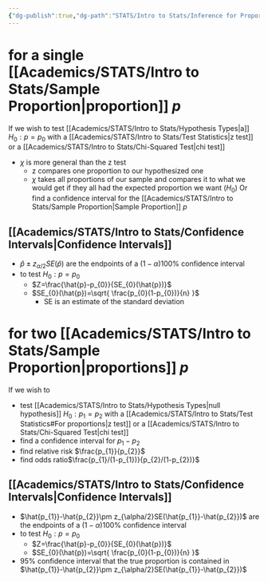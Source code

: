 ```yaml
---
{"dg-publish":true,"dg-path":"STATS/Intro to Stats/Inference for Proportions.md","permalink":"/stats/intro-to-stats/inference-for-proportions/","created":"2024-04-01T13:28:36.177-04:00","updated":"2025-07-07T17:21:02.367-04:00"}
---
```


# for a single [[Academics/STATS/Intro to Stats/Sample Proportion\|proportion]] $p$
If we wish to test [[Academics/STATS/Intro to Stats/Hypothesis Types\|a]] $H_{0}:p=p_{0}$ with a [[Academics/STATS/Intro to Stats/Test Statistics\|z test]] or a [[Academics/STATS/Intro to Stats/Chi-Squared Test\|chi test]]
- $\chi$ is more general than the z test
	- z compares one proportion to our hypothesized one
	- $\chi$ takes all proportions of our sample and compares it to what we would get if they all had the expected proportion we want ($H_{0}$)
Or find a confidence interval for the [[Academics/STATS/Intro to Stats/Sample Proportion\|Sample Proportion]] $p$
## [[Academics/STATS/Intro to Stats/Confidence Intervals\|Confidence Intervals]]
- $\hat{p}\pm z_{\alpha/2}SE(\hat{p})$ are the endpoints of a $(1-\alpha)100\%$ confidence interval
- to test $H_{0}:p=p_{0}$
	- $Z=\frac{\hat{p}-p_{0}}{SE_{0}(\hat{p})}$ 
	- $SE_{0}(\hat{p})=\sqrt{ \frac{p_{0}(1-p_{0})}{n} }$ 
		- SE is an estimate of the standard deviation
# for two [[Academics/STATS/Intro to Stats/Sample Proportion\|proportions]] $p$
If we wish to 
- test [[Academics/STATS/Intro to Stats/Hypothesis Types\|null hypothesis]]  $H_{0}:p_{1}=p_{2}$ with a [[Academics/STATS/Intro to Stats/Test Statistics#For proportions\|z test]] or a [[Academics/STATS/Intro to Stats/Chi-Squared Test\|chi test]]
- find a confidence interval for $p_{1}-p_{2}$
- find relative risk $\frac{p_{1}}{p_{2}}$
- find odds ratio$\frac{p_{1}/(1-p_{1})}{p_{2}/(1-p_{2})}$
## [[Academics/STATS/Intro to Stats/Confidence Intervals\|Confidence Intervals]]
- $\hat{p_{1}}-\hat{p_{2}}\pm z_{\alpha/2}SE(\hat{p_{1}}-\hat{p_{2}})$ are the endpoints of a $(1-\alpha)100\%$ confidence interval
- to test $H_{0}:p=p_{0}$
	- $Z=\frac{\hat{p}-p_{0}}{SE_{0}(\hat{p})}$ 
	- $SE_{0}(\hat{p})=\sqrt{ \frac{p_{0}(1-p_{0})}{n} }$ 
- 95% confidence interval that the true proportion is contained in $\hat{p_{1}}-\hat{p_{2}}\pm z_{\alpha/2}SE(\hat{p_{1}}-\hat{p_{2}})$